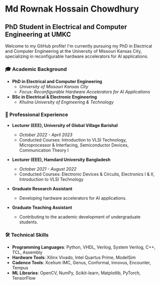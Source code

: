 # Md Rownak Hossain Chowdhury

## PhD Student in Electrical and Computer Engineering at UMKC

Welcome to my GitHub profile! I'm currently pursuing my PhD in Electrical and Computer Engineering at the University of Missouri Kansas City, specializing in reconfigurable hardware accelerators for AI applications.

### 🎓 Academic Background
- **PhD in Electrical and Computer Engineering**
  - *University of Missouri Kansas City*
  - *Focus: Reconfigurable Hardware Accelerators for AI Applications*
- **BSc in Electrical & Electronic Engineering**
  - *Khulna University of Engineering & Technology*

### 💼 Professional Experience
- **Lecturer (EEE), University of Global Village Barishal**
  - *October 2022 - April 2023*
  - Conducted Courses: Introduction to VLSI Technology, Microprocessor & Interfacing, Semiconductor Devices, Communication Theory I

- **Lecturer (EEE), Hamdard University Bangladesh**
  - *October 2021 - August 2022*
  - Conducted Courses: Electronic Devices & Circuits, Electronics I & II, Introduction to VLSI Technology

- **Graduate Research Assistant**
  - Developing hardware accelerators for AI applications.

- **Graduate Teaching Assistant**
  - Contributing to the academic development of undergraduate students.


### 🛠️ Technical Skills
- **Programming Languages**: Python, VHDL, Verilog, System Verilog, C++, TCL, Assembly
- **Hardware Tools**: Xilinx Vivado, Intel Quartus Prime, ModelSim
- **Cadence Tools**: Xcelium IMC, Genus, Conformal, Innovus, Encounter, Tempus
- **ML Libraries**: OpenCV, NumPy, Scikit-learn, Matplotlib, PyTorch, TensorFlow
